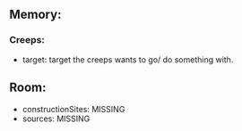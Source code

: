 ## Memory:
### Creeps:
- target: target the creeps wants to go/ do something with.

## Room:
- constructionSites: MISSING
- sources: MISSING
